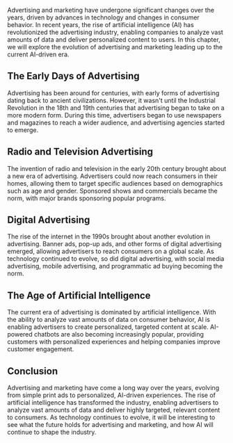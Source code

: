 
Advertising and marketing have undergone significant changes over the years, driven by advances in technology and changes in consumer behavior. In recent years, the rise of artificial intelligence (AI) has revolutionized the advertising industry, enabling companies to analyze vast amounts of data and deliver personalized content to users. In this chapter, we will explore the evolution of advertising and marketing leading up to the current AI-driven era.

The Early Days of Advertising
-----------------------------

Advertising has been around for centuries, with early forms of advertising dating back to ancient civilizations. However, it wasn't until the Industrial Revolution in the 18th and 19th centuries that advertising began to take on a more modern form. During this time, advertisers began to use newspapers and magazines to reach a wider audience, and advertising agencies started to emerge.

Radio and Television Advertising
--------------------------------

The invention of radio and television in the early 20th century brought about a new era of advertising. Advertisers could now reach consumers in their homes, allowing them to target specific audiences based on demographics such as age and gender. Sponsored shows and commercials became the norm, with major brands sponsoring popular programs.

Digital Advertising
-------------------

The rise of the internet in the 1990s brought about another evolution in advertising. Banner ads, pop-up ads, and other forms of digital advertising emerged, allowing advertisers to reach consumers on a global scale. As technology continued to evolve, so did digital advertising, with social media advertising, mobile advertising, and programmatic ad buying becoming the norm.

The Age of Artificial Intelligence
----------------------------------

The current era of advertising is dominated by artificial intelligence. With the ability to analyze vast amounts of data on consumer behavior, AI is enabling advertisers to create personalized, targeted content at scale. AI-powered chatbots are also becoming increasingly popular, providing customers with personalized experiences and helping companies improve customer engagement.

Conclusion
----------

Advertising and marketing have come a long way over the years, evolving from simple print ads to personalized, AI-driven experiences. The rise of artificial intelligence has transformed the industry, enabling advertisers to analyze vast amounts of data and deliver highly targeted, relevant content to consumers. As technology continues to evolve, it will be interesting to see what the future holds for advertising and marketing, and how AI will continue to shape the industry.
